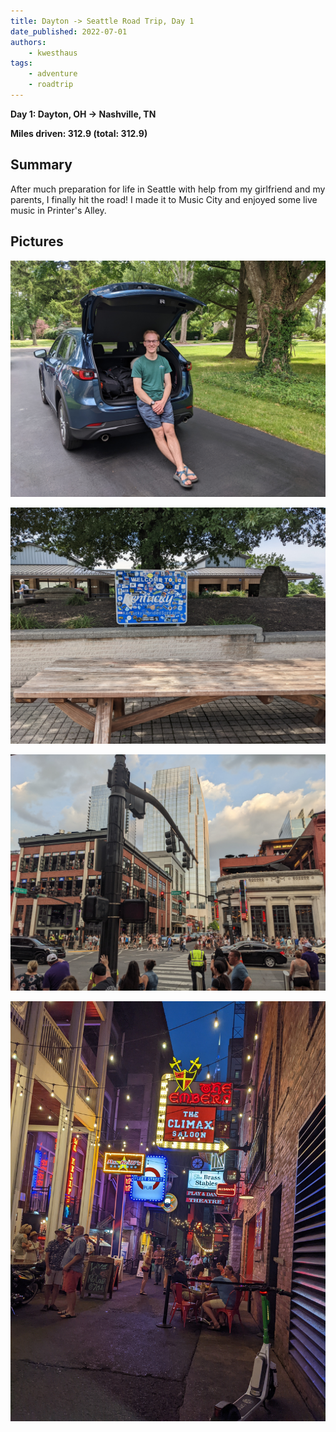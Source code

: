 ```yaml
---
title: Dayton -> Seattle Road Trip, Day 1
date_published: 2022-07-01
authors:
    - kwesthaus
tags:
    - adventure
    - roadtrip
---
```


**Day 1: Dayton, OH -> Nashville, TN**

**Miles driven: 312.9 (total: 312.9)**


## Summary

After much preparation for life in Seattle with help from my girlfriend and my parents, I finally hit the road! I made it to Music City and enjoyed some live music in Printer's Alley.


## Pictures

![Kyle with packed car before leaving Dayton](/public/images/dayton-seattle-road-trip-day-01/PXL_20220625_155247608.MP.jpg)

![Welcome to Kentucky sign at rest stop](/public/images/dayton-seattle-road-trip-day-01/PXL_20220625_171439065.jpg)

![Bustling "Honky Tonk Highway" in Nashville](/public/images/dayton-seattle-road-trip-day-01/PXL_20220626_003904600.jpg)

![Night life at Printer's Alley in Nashville](/public/images/dayton-seattle-road-trip-day-01/PXL_20220626_013344462.jpg)


